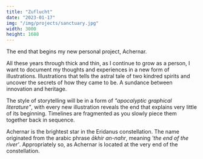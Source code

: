 ```yaml
---
title: "Zuflucht"
date: "2023-01-17"
img: "/img/projects/sanctuary.jpg"
width: 3000
height: 1688
---
```


The end that begins my new personal project, Achernar.

All these years through thick and thin, as I continue to grow as a person, I want to document my thoughts and experiences in a new form of illustrations. Illustrations that tells the astral tale of two kindred spirits and uncover the secrets of how they came to be. A sundance between innovation and heritage.

The style of storytelling will be in a form of _"apocalyptic graphical literature"_, with every new illustration reveals the end that explains very little of its beginning. Timelines are fragmented as you slowly piece them together back in sequence.

Achernar is the brightest star in the Eridanus constellation. The name originated from the arabic phrase _ākhir an-nahr_, meaning _'the end of the river'_. Appropriately so, as Achernar is located at the very end of the constellation.
